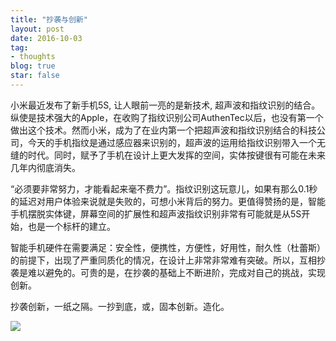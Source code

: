 ```yaml
---
title: "抄袭与创新"
layout: post
date: 2016-10-03
tag:
- thoughts
blog: true
star: false
---
```


小米最近发布了新手机5S, 让人眼前一亮的是新技术, 超声波和指纹识别的结合。纵使是技术强大的Apple，在收购了指纹识别公司AuthenTec以后，也没有第一个做出这个技术。然而小米，成为了在业内第一个把超声波和指纹识别结合的科技公司，今天的手机指纹是通过感应器来识别的，超声波的运用给指纹识别带入一个无缝的时代。同时，赋予了手机在设计上更大发挥的空间，实体按键很有可能在未来几年内彻底消失。

“必须要非常努力，才能看起来毫不费力”。指纹识别这玩意儿，如果有那么0.1秒的延迟对用户体验来说就是失败的，可想小米背后的努力。更值得赞扬的是，智能手机摆脱实体键，屏幕空间的扩展性和超声波指纹识别非常有可能就是从5S开始，也是一个标杆的建立。

智能手机硬件在需要满足：安全性，便携性，方便性，好用性，耐久性（杜蕾斯）的前提下，出现了严重同质化的情况，在设计上非常非常难有突破。所以，互相抄袭是难以避免的。可贵的是，在抄袭的基础上不断进阶，完成对自己的挑战，实现创新。

抄袭创新，一纸之隔。一抄到底，或，固本创新。造化。

<img src="{{site.url}}/assets/images/innovation.jpg" />
